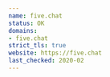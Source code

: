 ```yaml
---
name: five.chat
status: OK
domains:
- five.chat
strict_tls: true
website: https://five.chat
last_checked: 2020-02
---
```

